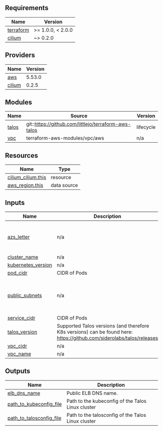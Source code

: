 ## Requirements

| Name | Version |
|------|---------|
| <a name="requirement_terraform"></a> [terraform](#requirement\_terraform) | >= 1.0.0, < 2.0.0 |
| <a name="requirement_cilium"></a> [cilium](#requirement\_cilium) | ~> 0.2.0 |

## Providers

| Name | Version |
|------|---------|
| <a name="provider_aws"></a> [aws](#provider\_aws) | 5.53.0 |
| <a name="provider_cilium"></a> [cilium](#provider\_cilium) | 0.2.5 |

## Modules

| Name | Source | Version |
|------|--------|---------|
| <a name="module_talos"></a> [talos](#module\_talos) | git::https://github.com/littlejo/terraform-aws-talos | lifecycle |
| <a name="module_vpc"></a> [vpc](#module\_vpc) | terraform-aws-modules/vpc/aws | n/a |

## Resources

| Name | Type |
|------|------|
| [cilium_cilium.this](https://registry.terraform.io/providers/littlejo/cilium/latest/docs/resources/cilium) | resource |
| [aws_region.this](https://registry.terraform.io/providers/hashicorp/aws/latest/docs/data-sources/region) | data source |

## Inputs

| Name | Description | Type | Default | Required |
|------|-------------|------|---------|:--------:|
| <a name="input_azs_letter"></a> [azs\_letter](#input\_azs\_letter) | n/a | `list(string)` | <pre>[<br>  "a",<br>  "b",<br>  "c"<br>]</pre> | no |
| <a name="input_cluster_name"></a> [cluster\_name](#input\_cluster\_name) | n/a | `string` | `"talos-cilium"` | no |
| <a name="input_kubernetes_version"></a> [kubernetes\_version](#input\_kubernetes\_version) | n/a | `string` | `"1.29.3"` | no |
| <a name="input_pod_cidr"></a> [pod\_cidr](#input\_pod\_cidr) | CIDR of Pods | `string` | `"100.64.0.0/14"` | no |
| <a name="input_public_subnets"></a> [public\_subnets](#input\_public\_subnets) | n/a | `list(string)` | <pre>[<br>  "10.0.101.0/24",<br>  "10.0.102.0/24",<br>  "10.0.103.0/24"<br>]</pre> | no |
| <a name="input_service_cidr"></a> [service\_cidr](#input\_service\_cidr) | CIDR of Pods | `string` | `"100.68.0.0/16"` | no |
| <a name="input_talos_version"></a> [talos\_version](#input\_talos\_version) | Supported Talos versions (and therefore K8s versions) can be found here: https://github.com/siderolabs/talos/releases | `string` | `"v1.7.4"` | no |
| <a name="input_vpc_cidr"></a> [vpc\_cidr](#input\_vpc\_cidr) | n/a | `string` | `"10.0.0.0/16"` | no |
| <a name="input_vpc_name"></a> [vpc\_name](#input\_vpc\_name) | n/a | `string` | `"vpc-talos"` | no |

## Outputs

| Name | Description |
|------|-------------|
| <a name="output_elb_dns_name"></a> [elb\_dns\_name](#output\_elb\_dns\_name) | Public ELB DNS name. |
| <a name="output_path_to_kubeconfig_file"></a> [path\_to\_kubeconfig\_file](#output\_path\_to\_kubeconfig\_file) | Path to the kubeconfig of the Talos Linux cluster |
| <a name="output_path_to_talosconfig_file"></a> [path\_to\_talosconfig\_file](#output\_path\_to\_talosconfig\_file) | Path to the talosconfig of the Talos Linux cluster |
